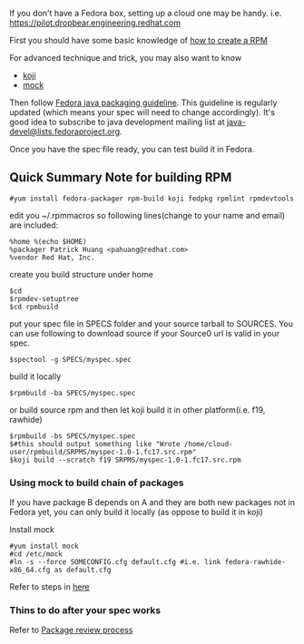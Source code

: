 If you don't have a Fedora box, setting up a cloud one may be handy. i.e. https://pilot.dropbear.engineering.redhat.com

First you should have some basic knowledge of [how to create a RPM](http://fedoraproject.org/wiki/How_to_create_an_RPM_package) 

For advanced technique and trick, you may also want to know 
* [koji](https://fedoraproject.org/wiki/Using_the_Koji_build_system)
* [mock](http://fedoraproject.org/wiki/Using_Mock_to_test_package_builds)

Then follow [Fedora java packaging guideline](https://fedoraproject.org/wiki/Packaging:Java). This guideline is regularly updated (which means your spec will need to change accordingly). It's good idea to subscribe to java development mailing list at java-devel@lists.fedoraproject.org.

Once you have the spec file ready, you can test build it in Fedora. 

Quick Summary Note for building RPM
---
    #yum install fedora-packager rpm-build koji fedpkg rpmlint rpmdevtools

edit you ~/.rpmmacros so following lines(change to your name and email) are included:

    %home %(echo $HOME)
    %packager Patrick Huang <pahuang@redhat.com>
    %vendor Red Hat, Inc.

create you build structure under home

    $cd 
    $rpmdev-setuptree
    $cd rpmbuild

put your spec file in SPECS folder and your source tarball to SOURCES. You can use following to download source if your Source0 url is valid in your spec.

    $spectool -g SPECS/myspec.spec

build it locally

    $rpmbuild -ba SPECS/myspec.spec

or build source rpm and then let koji build it in other platform(i.e. f19, rawhide)

    $rpmbuild -bs SPECS/myspec.spec 
    $#this should output something like "Wrote /home/cloud-user/rpmbuild/SRPMS/myspec-1.0-1.fc17.src.rpm"
    $koji build --scratch f19 SRPMS/myspec-1.0-1.fc17.src.rpm

### Using mock to build chain of packages
If you have package B depends on A and they are both new packages not in Fedora yet, you can only build it locally (as oppose to build it in koji)

Install mock

    #yum install mock
    #cd /etc/mock
    #ln -s --force SOMECONFIG.cfg default.cfg #i.e. link fedora-rawhide-x86_64.cfg as default.cfg

Refer to steps in [here](http://fedoraproject.org/wiki/Using_Mock_to_test_package_builds#Building_packages_that_depend_on_packages_not_in_a_repository)

### Thins to do after your spec works
Refer to [Package review process](http://fedoraproject.org/wiki/Package_Review_Process)